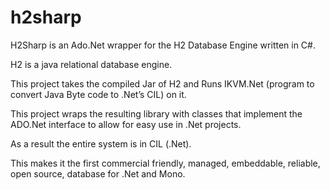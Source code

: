 # h2sharp

H2Sharp is an Ado.Net wrapper for the H2 Database Engine written in C#.

H2 is a java relational database engine. 

This project takes the compiled Jar of H2 and Runs IKVM.Net (program to convert Java Byte code to .Net’s CIL) on it. 

This project wraps the resulting library with classes that implement the ADO.Net interface to allow for easy use in .Net projects. 

As a result the entire system is in CIL (.Net). 

This makes it the first commercial friendly, managed, embeddable, reliable, open source, database for .Net and Mono.
